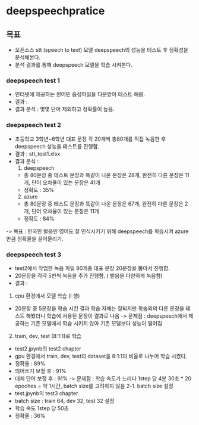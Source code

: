 # deepspeechpratice

## 목표
- 오픈소스 stt (speech to text) 모델 deepspeech의 성능을 테스트 후 정확성을 분석해본다.
- 분석 결과를 통해 deepspeech 모델을 학습 시켜본다.

### deepspeech test 1
- 인터넷에 제공하는 원어민 음성파일을 다운받아 테스트 해봄.
- 결과 : 
- 결과 분석 : 몇몇 단어 제외하고 정확률이 높음.

### deepspeech test 2
- 초등학교 3학년~6학년 대표 문장 각 20개씩 총80개를 직접 녹음한 후 deepspeech 성능을 테스트를 진행함.
- 결과 : stt_test1.xlsx
- 결과 분석 : 
  1. deepspeech
    - 총 80문장 중 테스트 문장과 똑같이 나온 문장은 28개, 완전히 다른 문장은 11개, 단어 오차율이 있는 문장은 41개
    - 정확도 : 35%
  2. azure 
    - 총 80문장 중 테스트 문장과 똑같이 나온 문장은 67개, 완전히 다른 문장은 2개, 단어 오차율이 있는 문장은 11개
    - 정확도 : 84%

-> 목표 : 한국인 발음인 영어도 잘 인식시키기 위해 deepspeech를 학습시켜 azure만큼 정확율을 끌어올리기.

### deepspeech test 3
- test2에서 작업한 녹음 파일 80개중 대표 문장 20문장을 뽑아서 진행함.
- 20문장을 각각 5번씩 녹음을 추가 진행함. ( 발음을 다양하게 녹음함)
- 결과 : 
1. cpu 환경에서 모델 학습 (I 행)
  - 20문장 중 5문장을 학습 시킨 결과 학습 자체는 잘되지만 학습외의 다른 문장을 테스트 해봤더니 학습에 사용된 문장이 결과로 나옴
  -> 문제점 : deepspeech에서 제공하는 기존 모델에서 학습 시키지 않아 기존 모델보다 성능이 떨어짐
2. train, dev, test (8:1:1)로 학습
  - test2.jpynb의 test2 chapter
  - gpu 환경에서 train, dev, test의 dataset을 8:1:1의 비율로 나누어 학습 시켰다.
  - 정확율 : 89%
  - 띄어쓰기 보정 후 : 91%
  - 대체 단어 보정 후 : 91% 
  -> 문제점 : 학습 속도가 느리다 1step 당 4분 30초 * 20 epoches = 약 1시간, batch size를 고려하지 않음
2-1. batch size 설정
  - test.jpynb의 test3 chapter
  - batch size : train 64, dev 32, test 32 설정 
  - 학습 속도 1step 당 50초
  - 정확율 : 36%
